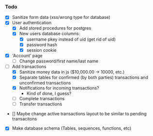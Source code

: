 ### Todo
- [x] Sanitize form data (xss/wrong type for database)
- [x] User authentication
    - [x] Add stored procedures for postgres
    - [x] New users database columns:
        - [x] username pkey instead of uid (get rid of uid)
        - [x] password hash
        - [x] session cookie
- [x] 'Account' page
    - [ ] Change password/first name/last name
- [ ] Add transactions 
    - [x] Sanitize money data in js ($10,000.00 -> 10000, etc.)
    - [x] Separate tables for confirmed (by both parties) transactions and unconfirmed transactions
    - [x] Notifications for incoming transactions?
    	- Kind of done, I guess?
    - [ ] Complete transactions
    - [ ] Transfer transactions
- [] Maybe change active transactions layout to be similar to pending transacitons
- [x] Make database schema (Tables, sequences, functions, etc)
